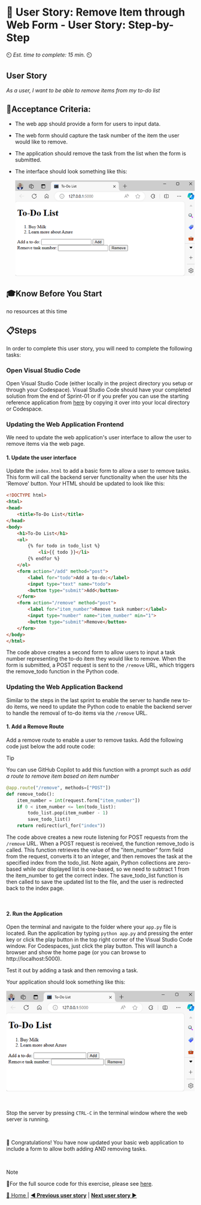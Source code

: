 # 📖 User Story: Remove Item through Web Form - User Story: Step-by-Step
⏲️ _Est. time to complete: 15 min._ ⏲️

## User Story

*As a user, I want to be able to remove items from my to-do list*

## 🎯Acceptance Criteria:
- The web app should provide a form for users to input data.  
- The web form should capture the task number of the item the user would like to remove.
- The application should remove the task from the list when the form is submitted.
- The interface should look something like this:

    ![outcome1](/Track_1_ToDo_App/Sprint-02%20-%20Web%20Application/images/outcome-S02-f01-US03.png)

## 🎓Know Before You Start
no resources at this time

## 📋Steps

In order to complete this user story, you will need to complete the following tasks:

### Open Visual Studio Code
Open Visual Studio Code (either locally in the project directory you setup or through your Codespace). Visual Studio Code should have your completed solution from the end of Sprint-01 or if you prefer you can use the starting reference application from [here](/Track_1_ToDo_App/Sprint-02%20-%20Web%20Application/src/app-s02-f01-us02/) by copying it over into your local directory or Codespace.

### Updating the Web Application Frontend
We need to update the web application's user interface to allow the user to remove items via the web page.

#### 1. Update the user interface
Update the `index.html` to add a basic form to allow a user to remove tasks. This form will call the backend server functionality when the user hits the 'Remove' button. Your HTML should be updated to look like this:

```html
<!DOCTYPE html>
<html>
<head>
    <title>To-Do List</title>
</head>
<body>
    <h1>To-Do List</h1>
    <ol>
        {% for todo in todo_list %}
            <li>{{ todo }}</li>
        {% endfor %}
    </ol>
    <form action="/add" method="post">
        <label for="todo">Add a to-do:</label>
        <input type="text" name="todo">
        <button type="submit">Add</button>
    </form>
    <form action="/remove" method="post">
        <label for="item_number">Remove task number:</label>
        <input type="number" name="item_number" min="1">
        <button type="submit">Remove</button>
    </form>
</body>
</html>
```

The code above creates a second form to allow users to input a task number representing the to-do item they would like to remove. When the form is submitted, a POST request is sent to the `/remove` URL, which triggers the remove_todo function in the Python code.

### Updating the Web Application Backend
Similar to the steps in the last sprint to enable the server to handle new to-do items, we need to update the Python code to enable the backend server to handle the removal of to-do items via the `/remove` URL.

#### 1. Add a Remove Route
Add a remove route to enable a user to remove tasks. Add the following code just below the add route code:

>[!TIP]
>You can use GitHub Copilot to add this function with a prompt such as *add a route to remove item based on item number*
        
```python
@app.route("/remove", methods=["POST"])
def remove_todo():
    item_number = int(request.form["item_number"])
    if 0 < item_number <= len(todo_list):
        todo_list.pop(item_number - 1)
        save_todo_list()
    return redirect(url_for("index"))
```

The code above creates a new route listening for POST requests from the `/remove` URL. When a POST request is received, the function remove_todo is called. This function retrieves the value of the "item_number" form field from the request, converts it to an integer, and then removes the task at the specified index from the todo_list. Note again, Python collections are zero-based while our displayed list is one-based, so we need to subtract 1 from the item_number to get the correct index. The save_todo_list function is then called to save the updated list to the file, and the user is redirected back to the index page.

<br/>

#### 2. Run the Application
Open the terminal and navigate to the folder where your `app.py` file is located. Run the application by typing `python app.py` and pressing the enter key or click the play button in the top right corner of the Visual Studio Code window. For Codespaces, just click the play button. This will launch a browser and show the home page (or you can browse to http://localhost:5000). 

Test it out by adding a task and then removing a task.

Your application should look something like this:

![outcome3](/Track_1_ToDo_App/Sprint-02%20-%20Web%20Application/images/outcome-S02-f01-US03.png)

<br/>

Stop the server by pressing `CTRL-C` in the terminal window where the web server is running.

<br/>

🎉 Congratulations! You have now updated your basic web application to include a form to allow both adding AND removing tasks.

<br/>

> [!NOTE]
> 📄For the full source code for this exercise, please see [here](/Track_1_ToDo_App/Sprint-02%20-%20Web%20Application/src/app-s02-f01-us03/).

[🔼 Home ](/Track_1_ToDo_App/README.md) | [**◀ Previous user story**](User%20Story%202%20-%20Add%20Item%20through%20Web%20Form.md) | [**Next user story** ▶](/Track_1_ToDo_App/Sprint-02%20-%20Web%20Application/Feature%202%20-%20Basic%20Styling/User%20Story%201%20-%20Add%20Basic%20Styling%20to%20the%20Web%20App.md)
